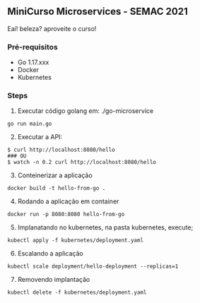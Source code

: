 ## MiniCurso Microservices - SEMAC 2021

Eaí! beleza? aproveite o curso!

### Pré-requisitos

- Go 1.17.xxx
- Docker
- Kubernetes

### Steps

1. Executar código golang em: ./go-microservice

```golang
go run main.go
```

2. Executar a API:

```shell
$ curl http://localhost:8080/hello
### OU
$ watch -n 0.2 curl http://localhost:8080/hello
```

3. Conteinerizar a aplicação

```shell
docker build -t hello-from-go .
```

4. Rodando a aplicação em container

```shell
docker run -p 8080:8080 hello-from-go
```

5. Implanatando no kubernetes, na pasta kubernetes, execute;

```shell
kubectl apply -f kubernetes/deployment.yaml
```

6. Escalando a aplicação

```shell
kubectl scale deployment/hello-deployment --replicas=1
```

7. Removendo implantação

```shell
kubectl delete -f kubernetes/deployment.yaml
```